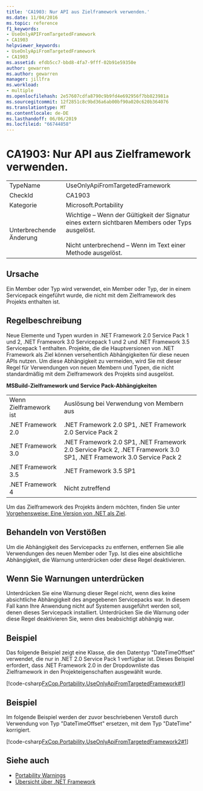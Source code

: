 ```yaml
---
title: 'CA1903: Nur API aus Zielframework verwenden.'
ms.date: 11/04/2016
ms.topic: reference
f1_keywords:
- UseOnlyAPIFromTargetedFramework
- CA1903
helpviewer_keywords:
- UseOnlyApiFromTargetedFramework
- CA1903
ms.assetid: efdb5cc7-bbd8-4fa7-9fff-02b91e59350e
author: gewarren
ms.author: gewarren
manager: jillfra
ms.workload:
- multiple
ms.openlocfilehash: 2e57607cdfa8790c9b9fd4e692956f7bb823981a
ms.sourcegitcommit: 12f2851c8c9bd36a6ab00bf90a020c620b364076
ms.translationtype: MT
ms.contentlocale: de-DE
ms.lasthandoff: 06/06/2019
ms.locfileid: "66744858"
---
```

# <a name="ca1903-use-only-api-from-targeted-framework"></a>CA1903: Nur API aus Zielframework verwenden.

|||
|-|-|
|TypeName|UseOnlyApiFromTargetedFramework|
|CheckId|CA1903|
|Kategorie|Microsoft.Portability|
|Unterbrechende Änderung|Wichtige – Wenn der Gültigkeit der Signatur eines extern sichtbaren Members oder Typs ausgelöst.<br /><br /> Nicht unterbrechend – Wenn im Text einer Methode ausgelöst.|

## <a name="cause"></a>Ursache
 Ein Member oder Typ wird verwendet, ein Member oder Typ, der in einem Servicepack eingeführt wurde, die nicht mit dem Zielframework des Projekts enthalten ist.

## <a name="rule-description"></a>Regelbeschreibung
 Neue Elemente und Typen wurden in .NET Framework 2.0 Service Pack 1 und 2, .NET Framework 3.0 Servicepack 1 und 2 und .NET Framework 3.5 Servicepack 1 enthalten. Projekte, die die Hauptversionen von .NET Framework als Ziel können versehentlich Abhängigkeiten für diese neuen APIs nutzen. Um diese Abhängigkeit zu vermeiden, wird Sie mit dieser Regel für Verwendungen von neuen Membern und Typen, die nicht standardmäßig mit dem Zielframework des Projekts sind ausgelöst.

 **MSBuild-Zielframework und Service Pack-Abhängigkeiten**

|||
|-|-|
|Wenn Zielframework ist|Auslösung bei Verwendung von Membern aus|
|.NET Framework 2.0|.NET Framework 2.0 SP1, .NET Framework 2.0 Service Pack 2|
|.NET Framework 3.0|.NET Framework 2.0 SP1, .NET Framework 2.0 Service Pack 2, .NET Framework 3.0 SP1, .NET Framework 3.0 Service Pack 2|
|.NET Framework 3.5|.NET Framework 3.5 SP1|
|.NET Framework 4|Nicht zutreffend|

 Um das Zielframework des Projekts ändern möchten, finden Sie unter [Vorgehensweise: Eine Version von .NET als Ziel](../ide/how-to-target-a-version-of-the-dotnet-framework.md).

## <a name="how-to-fix-violations"></a>Behandeln von Verstößen
 Um die Abhängigkeit des Servicepacks zu entfernen, entfernen Sie alle Verwendungen des neuen Member oder Typ. Ist dies eine absichtliche Abhängigkeit, die Warnung unterdrücken oder diese Regel deaktivieren.

## <a name="when-to-suppress-warnings"></a>Wenn Sie Warnungen unterdrücken
 Unterdrücken Sie eine Warnung dieser Regel nicht, wenn dies keine absichtliche Abhängigkeit des angegebenen Servicepacks war. In diesem Fall kann Ihre Anwendung nicht auf Systemen ausgeführt werden soll, denen dieses Servicepack installiert. Unterdrücken Sie die Warnung oder diese Regel deaktivieren Sie, wenn dies beabsichtigt abhängig war.

## <a name="example"></a>Beispiel
 Das folgende Beispiel zeigt eine Klasse, die den Datentyp "DateTimeOffset" verwendet, die nur in .NET 2.0 Service Pack 1 verfügbar ist. Dieses Beispiel erfordert, dass .NET Framework 2.0 in der Dropdownliste das Zielframework in den Projekteigenschaften ausgewählt wurde.

 [!code-csharp[FxCop.Portability.UseOnlyApiFromTargetedFramework#1](../code-quality/codesnippet/CSharp/ca1903-use-only-api-from-targeted-framework_1.cs)]

## <a name="example"></a>Beispiel
 Im folgende Beispiel werden der zuvor beschriebenen Verstoß durch Verwendung von Typ "DateTimeOffset" ersetzen, mit dem Typ "DateTime" korrigiert.

 [!code-csharp[FxCop.Portability.UseOnlyApiFromTargetedFramework2#1](../code-quality/codesnippet/CSharp/ca1903-use-only-api-from-targeted-framework_2.cs)]

## <a name="see-also"></a>Siehe auch

- [Portability Warnings](../code-quality/portability-warnings.md)
- [Übersicht über .NET Framework](../ide/visual-studio-multi-targeting-overview.md)